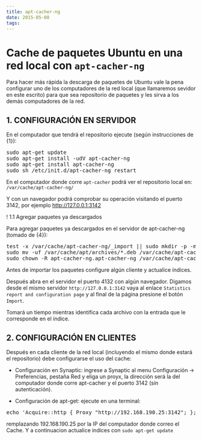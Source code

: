 ```yaml
---
title: apt-cacher-ng
date: 2015-05-08
tags:
---
```

# Cache de paquetes Ubuntu en una red local con ```apt-cacher-ng```


Para hacer más rápida la descarga de paquetes de Ubuntu vale la pena configurar uno de los computadores de la red local (que llamaremos sevidor en este escrito)
para que sea repositorio de paquetes y les sirva a los demás computadores de la red.

## 1. CONFIGURACIÓN EN SERVIDOR
En el computador que tendrá el repositorio ejecute (según instrucciones de {1}):

<pre>
sudo apt-get update
sudo apt-get install -udV apt-cacher-ng
sudo apt-get install apt-cacher-ng
sudo sh /etc/init.d/apt-cacher-ng restart
</pre>

En el computador donde corre ```apt-cacher``` podrá ver el repositorio local en: ```/var/cache/apt-cacher-ng/```

Y con un navegador podrá comprobar su operación visitando el puerto 3142, por ejemplo
http://127.0.0.1:3142

! 1.1 Agregar paquetes ya descargados

Para agregar paquetes ya descargados en el servidor de apt-cacher-ng (tomado de {4}):

<pre>
test -x /var/cache/apt-cacher-ng/_import || sudo mkdir -p -m 2755 /var/cache/apt-cacher-ng/_import
sudo mv -uf /var/cache/apt/archives/*.deb /var/cache/apt-cacher-ng/_import/
sudo chown -R apt-cacher-ng.apt-cacher-ng /var/cache/apt-cacher-ng/_import
</pre>

Antes de importar los paquetes configure algún cliente y actualice índices.  

Después abra en el servidor el puerto 4132 con algún navegador. Digamos desde el mismo servidor ```http://127.0.0.1:3142```  vaya al enlace ```Statistics report and configuration page``` y al final de la página presione el botón ```Import```.

Tomará un tiempo mientras identifica cada archivo con la entrada que le corresponde en el índice.


## 2. CONFIGURACIÓN EN CLIENTES

Después en cada cliente de la red local (incluyendo el mismo donde estará el repositorio) debe configurarse el uso del cache:

* Configuración en Synaptic: ingrese a Synaptic al menu Configuración -> Preferencias, pestaña Red y eliga un proyx, la dirección será la del computador donde corre apt-cacher y el puerto 3142 (sin autenticación).

* Configuración de apt-get: ejecute en una terminal:
<pre>
echo 'Acquire::http { Proxy "http://192.168.190.25:3142"; };' | sudo tee /etc/apt/apt.conf.d/01apt-cacher-ng-proxy
</pre>

remplazando 192.168.190.25 por la IP del computador donde correo el Cache. Y  a continuacion actualice indices con ```sudo apt-get update```


